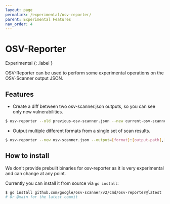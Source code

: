 ```yaml
---
layout: page
permalink: /experimental/osv-reporter/
parent: Experimental Features
nav_order: 4
---
```


# OSV-Reporter

Experimental
{: .label }

OSV-Reporter can be used to perform some experimental operations on the OSV-Scanner output JSON.

## Features

- Create a diff between two osv-scanner.json outputs, so you can see only new vulnerabilities.

```bash
$ osv-reporter --old previous-osv-scanner.json --new current-osv-scanner.json
```

- Output multiple different formats from a single set of scan results.

```bash
$ osv-reporter --new osv-scanner.json --output=[format]:[output-path],[format2]:[output-path2]
```

## How to install

We don't provide prebuilt binaries for osv-reporter as it is very experimental and can change at any point.

Currently you can install it from source via `go install`:

```bash
$ go install github.com/google/osv-scanner/v2/cmd/osv-reporter@latest
# Or @main for the latest commit
```
